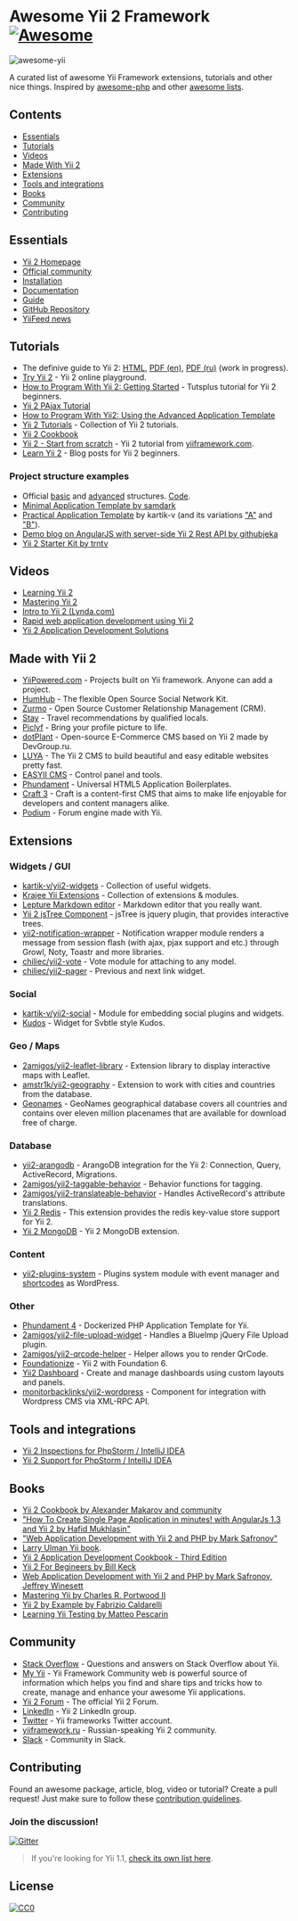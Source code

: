 # Awesome Yii 2 Framework [![Awesome](https://cdn.rawgit.com/sindresorhus/awesome/d7305f38d29fed78fa85652e3a63e154dd8e8829/media/badge.svg)](https://github.com/sindresorhus/awesome)


![awesome-yii](https://raw.githubusercontent.com/awesome-yii/list/master/awesome-yii.png)

A curated list of awesome Yii Framework extensions, tutorials and other nice things.
Inspired by [awesome-php](https://github.com/ziadoz/awesome-php) and other [awesome lists](https://github.com/sindresorhus/awesome).


## Contents
- [Essentials](#essentials)
- [Tutorials](#tutorials)
- [Videos](#videos)
- [Made With Yii 2](#made-with-yii-2)
- [Extensions](#extensions)
- [Tools and integrations](#tools-and-integrations)
- [Books](#books)
- [Community](#community)
- [Contributing](#contributing)


## Essentials
* [Yii 2 Homepage](http://www.yiiframework.com/)
* [Official community](http://www.yiiframework.com/community/)
* [Installation](http://www.yiiframework.com/download/)
* [Documentation](http://www.yiiframework.com/doc-2.0/index.html)
* [Guide](http://www.yiiframework.com/doc-2.0/guide-index.html)
* [GitHub Repository](https://github.com/yiisoft/yii2)
* [YiiFeed news](http://yiifeed.com/)

## Tutorials

* The definive guide to Yii 2:  [HTML](http://www.yiiframework.com/doc-2.0/guide-index.html), [PDF (en)](http://stuff.cebe.cc/yii2-guide.en.pdf), [PDF (ru)](http://stuff.cebe.cc/yii2-guide.ru.pdf) (work in progress).
* [Try Yii 2](https://github.com/iJackUA/try-yii2) - Yii 2 online playground.
* [How to Program With Yii 2: Getting Started](http://code.tutsplus.com/tutorials/how-to-program-with-yii2-getting-started--cms-22440) - Tutsplus tutorial for Yii 2 beginners.
* [Yii 2 PAjax Tutorial](http://blog.neattutorials.com/yii2-pjax-tutorial/)
* [How to Program With Yii2: Using the Advanced Application Template](http://code.tutsplus.com/tutorials/how-to-program-with-yii2-using-the-advanced-application-template--cms-24994)
* [Yii 2 Tutorials](http://www.learnyii2.com/) - Collection of Yii 2 tutorials.
* [Yii 2 Cookbook](https://yii2-cookbook.readthedocs.io/README/)
* [Yii 2 - Start from scratch](http://www.yiiframework.com/doc-2.0/guide-tutorial-start-from-scratch.html) - Yii 2 tutorial from [yiiframework.com](yiiframework.com).
* [Learn Yii 2](http://www.learnyii2.com/) - Blog posts for Yii 2 beginners.

### Project structure examples

* Official [basic](https://github.com/yiisoft/yii2/tree/master/apps/basic#yii-2-basic-application-template) and [advanced](http://www.yiiframework.com/doc-2.0/guide-tutorial-advanced-app.html) structures. [Code](https://github.com/yiisoft/yii2/tree/master/apps).
* [Minimal Application Template by samdark](https://github.com/samdark/yii2-minimal)
* [Practical Application Template](https://github.com/kartik-v/yii2-app-practical) by kartik-v (and its variations ["A"](https://github.com/kartik-v/yii2-app-practical-a) and ["B"](https://github.com/kartik-v/yii2-app-practical-b)).
* [Demo blog on AngularJS with server-side Yii 2 Rest API by githubjeka](https://github.com/githubjeka/angular-yii2)
* [Yii 2 Starter Kit by trntv](https://github.com/trntv/yii2-starter-kit)

## Videos
* [Learning Yii 2](https://www.packtpub.com/mapt/video/web_development/9781784398774/)
* [Mastering Yii 2](https://www.udemy.com/mastering-yii-2/)
* [Intro to Yii 2 (Lynda.com)](https://www.lynda.com/PHP-tutorials/Intro-Yii-2/540346/579851-4.html)
* [Rapid web application development using Yii 2](https://www.udemy.com/rapid-web-application-development-using-yii-2-php-framework/?couponCode=yiicoursecoupondisc)
* [Yii 2 Application Development Solutions](https://www.packtpub.com/mapt/video/web_development/9781787286184)


## Made with Yii 2

* [YiiPowered.com](http://yiipowered.com/) - Projects built on Yii framework. Anyone can add a project.
* [HumHub](https://www.humhub.org/en) - The flexible Open Source Social Network Kit.
* [Zurmo](http://zurmo.org/) - Open Source Customer Relationship Management (CRM).
* [Stay](http://www.stay.com/) - Travel recommendations by qualified locals.
* [Piclyf](http://piclyf.com/) - Bring your profile picture to life.
* [dotPlant](http://dotplant.ru/) - Open-source E-Commerce CMS based on Yii 2 made by DevGroup.ru. 
* [LUYA](https://luya.io) - The Yii 2 CMS to build beautiful and easy editable websites pretty fast.
* [EASYII CMS](http://easyiicms.com/) - Control panel and tools.
* [Phundament](http://phundament.com/) - Universal HTML5 Application Boilerplates.
* [Craft 3](https://craftcms.com/3) - Craft is a content-first CMS that aims to make life enjoyable for developers and content managers alike.
* [Podium](https://github.com/bizley/yii2-podium) - Forum engine made with Yii.



## Extensions

### Widgets / GUI

* [kartik-v/yii2-widgets](https://github.com/kartik-v/yii2-widgets) - Collection of useful widgets.
* [Krajee Yii Extensions](http://demos.krajee.com/) - Collection of extensions & modules.
* [Lepture Markdown editor](https://github.com/iJackUA/yii2-lepture-markdown-editor-widget) - Markdown editor that you really want.
* [Yii 2 jsTree Component](http://yiidreamteam.com/yii2/jstree) - jsTree is jquery plugin, that provides interactive trees. 
* [yii2-notification-wrapper](https://github.com/loveorigami/yii2-notification-wrapper) - Notification wrapper module renders a message from session flash (with ajax, pjax support and etc.) through Growl, Noty, Toastr and more libraries.
* [chiliec/yii2-vote](https://github.com/Chiliec/yii2-vote) - Vote module for attaching to any model.
* [chiliec/yii2-pager](https://github.com/Chiliec/yii2-pager) - Previous and next link widget.

### Social

* [kartik-v/yii2-social](https://github.com/kartik-v/yii2-social) - Module for embedding social plugins and widgets.
* [Kudos](https://github.com/iJackUA/yii2-kudos-widget) - Widget for Svbtle style Kudos.

### Geo / Maps

* [2amigos/yii2-leaflet-library](https://github.com/2amigos/yii2-leaflet-library) - Extension library to display interactive maps with Leaflet.
* [amstr1k/yii2-geography](https://github.com/amstr1k/yii2-geography) - Extension to work with cities and countries from the database.
* [Geonames](http://www.geonames.org/) - GeoNames geographical database covers all countries and contains over eleven million placenames that are available for download free of charge.

### Database

* [yii2-arangodb](https://github.com/DevGroup-ru/yii2-arangodb) - ArangoDB integration for the Yii 2: Connection, Query, ActiveRecord, Migrations.
* [2amigos/yii2-taggable-behavior](https://github.com/2amigos/yii2-taggable-behavior) - Behavior functions for tagging.
* [2amigos/yii2-translateable-behavior](https://github.com/2amigos/yii2-translateable-behavior) - Handles ActiveRecord's attribute translations.
* [Yii 2 Redis](https://github.com/yiisoft/yii2-redis) - This extension provides the redis key-value store support for Yii 2.
* [Yii 2 MongoDB](https://github.com/yiisoft/yii2-mongodb) - Yii 2 MongoDB extension.

### Content

* [yii2-plugins-system](https://github.com/loveorigami/yii2-plugins-system) - Plugins system module with event manager and [shortcodes](https://github.com/loveorigami/yii2-shortcodes-pack) as WordPress.

### Other

* [Phundament 4](http://phundament.com/) - Dockerized PHP Application Template for Yii.
* [2amigos/yii2-file-upload-widget](https://github.com/2amigos/yii2-file-upload-widget) - Handles a BlueImp jQuery File Upload plugin.
* [2amigos/yii2-qrcode-helper](https://github.com/2amigos/yii2-qrcode-helper) - Helper allows you to render QrCode.
* [Foundationize](http://foundationize.com/) - Yii 2 with Foundation 6.
* [Yii2 Dashboard](https://cornernote.github.io/yii2-dashboard/) - Create and manage dashboards using custom layouts and panels.
* [monitorbacklinks/yii2-wordpress](https://github.com/monitorbacklinks/yii2-wordpress) - Component for integration with Wordpress CMS via XML-RPC API.


## Tools and integrations

* [Yii 2 Inspections for PhpStorm / IntelliJ IDEA](https://plugins.jetbrains.com/idea/plugin/9400-yii2-inspections)
* [Yii 2 Support for PhpStorm / IntelliJ IDEA](https://plugins.jetbrains.com/idea/plugin/9388-yii2-support)


## Books

* [Yii 2 Cookbook by Alexander Makarov and community](https://github.com/samdark/yii2-cookbook/blob/master/book/README.md)
* ["How To Create Single Page Application in minutes! with AngularJs 1.3 and Yii 2 by Hafid Mukhlasin"](https://www.gitbook.com/book/hscstudio/angular1-yii2/details)
* ["Web Application Development with Yii 2 and PHP by Mark Safronov"](http://www.amazon.com/dp/1783981881)
* [Larry Ulman Yii book](https://larry.pub/).
* [Yii 2 Application Development Cookbook - Third Edition](https://www.packtpub.com/web-development/yii2-application-development-cookbook-third-edition)
* [Yii 2 For Begineers by Bill Keck](https://leanpub.com/yii2forbeginners)
* [Web Application Development with Yii 2 and PHP by Mark Safronov, Jeffrey Winesett](https://www.packtpub.com/web-development/web-application-development-yii-2-and-php)
* [Mastering Yii by Charles R. Portwood II](https://www.packtpub.com/web-development/mastering-yii)
* [Yii 2 by Example by Fabrizio Caldarelli](https://www.packtpub.com/web-development/yii2-example)
* [Learning Yii Testing by Matteo Pescarin](https://www.packtpub.com/web-development/learning-yii-testing)


## Community
* [Stack Overflow](http://stackoverflow.com/questions/tagged/yii2) - Questions and answers on Stack Overflow about Yii.
* [My Yii](https://www.my-yii.com/) - Yii Framework Community web is powerful source of information which helps you find and share tips and tricks how to create, manage and enhance your awesome Yii applications.
* [Yii 2 Forum](http://www.yiiframework.com/forum/index.php/forum/4-yii-20/) - The official Yii 2 Forum.
* [LinkedIn](https://www.linkedin.com/groups/1483367/profile) - Yii 2 LinkedIn group.
* [Twitter](https://twitter.com/yiiframework) - Yii frameworks Twitter account.
* [yiiframework.ru](http://yiiframework.ru/) - Russian-speaking Yii 2 community.
* [Slack](https://join.slack.com/t/yii/shared_invite/MjIxMjMxMTk5MTU1LTE1MDE3MDAwMzMtM2VkMTMyMjY1Ng) - Community in Slack.


## Contributing
Found an awesome package, article, blog, video or tutorial? Create a pull request! Just make sure to follow these [contribution guidelines](https://github.com/awesome-yii/list/blob/master/CONTRIBUTING.md).

### Join the discussion!
[![Gitter](https://badges.gitter.im/Join%20Chat.svg)](https://gitter.im/samdark/awesome-yii?utm_source=badge&utm_medium=badge&utm_campaign=pr-badge)

> If you're looking for Yii 1.1, [check its own list here](1.1.md).

## License

[![CC0](http://mirrors.creativecommons.org/presskit/buttons/88x31/svg/cc-zero.svg)](https://creativecommons.org/publicdomain/zero/1.0/)
